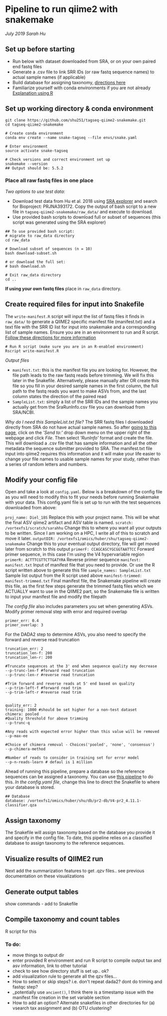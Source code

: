 # Pipeline to run qiime2 with snakemake
_July 2019_
_Sarah Hu_

## Set up before starting
* Run below with dataset downloaded from SRA, or on your own paired end fastq files
* Generate a .csv file to link SRR IDs (or raw fastq sequence names) to actual sample names (if applicable)
* Build database for assigning taxonomy, [directions here](https://github.com/shu251/db-build-microeuks)
* Familiarize yourself with conda environments if you are not already [Explanation using R](https://alexanderlabwhoi.github.io/post/anaconda-r-sarah/)

## Set up working directory & conda environment
```
git clone https://github.com/shu251/tagseq-qiime2-snakemake.git
cd tagseq-qiime2-snakemake

# Create conda environment
conda env create --name snake-tagseq --file envs/snake.yaml 

# Enter environment
source activate snake-tagseq

# Check versions and correct environment set up
snakemake --version
## Output should be: 5.5.2
```

### Place all raw fastq files in one place

_Two options to use test data_:
* Download test data from Hu et al. 2018 using [SRA explorer](https://ewels.github.io/sra-explorer/) and search for Bioproject: PRJNA393172. Copy the output of bash script to a new file in ```tagseq-qiime2-snakemake/raw_data/``` and execute to download.
* Use provided bash scripts to download full or subset of sequences (this script was generated using the SRA explorer)

```
## To use provided bash script:
# migrate to raw_data directory
cd raw_data

# Download subset of sequences (n = 10)
bash download-subset.sh

# or download the full set:
# bash download.sh

# Exit raw_data directory
cd ..
```

**If using your own fastq files** place in ```raw_data``` directory.

## Create required files for input into Snakefile
The ```write-manifest.R``` script will input the list of fastq files it finds in ```raw_data/``` to generate a QIIME2 specific manifest file (manifest.txt) and a text file with the SRR ID list for input into snakemake and a corresponding list of sample names. Ensure you are in an environment to run and R script. [Follow these directions for more information](https://alexanderlabwhoi.github.io/post/anaconda-r-sarah/)
```
# Run R script (make sure you are in an R-enabled environment)
Rscript write-manifest.R
```
_Output files_  
* ```manifest.txt```: this is the manifest file you are looking for. However, the file path leads to the raw fastq reads before trimming. We will fix this later in the Snakefile. Alternatively, please manually alter OR create this file so you fill in your desired sample names in the first column, the full path to the fastq reads you want to make ASVs from, and the last column states the direction of the paired read
* ```SampleList.txt```: simply a list of the SRR IDs and the sample names you actually get from the SraRunInfo.csv file you can download from SRA/NCBI.

_Why do I need this SampleList.txt file?_ The SRR fastq files I downloaded directly from SRA do not have actual sample names. So after [going to this page](https://www.ncbi.nlm.nih.gov/sra/?term=PRJNA393172), click on the *'Send to:'* drop down menu on the upper right of the webpage and click *File*. Then select *'RunInfo'* format and create the file. This will download a .csv file that has sample information and all the other metadata the sequence submitter provided to SRA. The manifest.txt file input into qiime2 requires this information and it will make your life easier to change your file names to usable sample names for your study, rather than a series of random letters and numbers.


## Modify your config file
Open and take a look at ```config.yaml```. Below is a breakdown of the config file as you will need to modify this to fit your needs before running Snakemake with your data. 
This config.yaml file is set up to run with the test sequences downloaded from above:

```proj_name: Diel_18S``` Replace this with your project name. This will be what the final ASV qiime2 artifact and ASV table is named.
```scratch:  /vortexfs1/scratch/sarahhu``` Change this to where you want all your outputs to be written. Since I am working on a HPC, I write all of this to scratch and move it later.
```outputDIR: /vortexfs1/omics/huber/shu/tagseq-qiime2-snakemake``` Change this to your eventual output directory, file will get moved later from scratch to this output
```primerF: CCAGCASCYGCGGTAATTCC``` Forward primer sequence, in this case I'm using the V4 hypervariable region
```primerR: ACTTTCGTTCTTGATYRA``` Reverse primer sequence
```manifest: manifest.txt``` Input of manifest file that you need to provide. Or use the R script written above to generate this file
```sample_names: SampleList.txt``` Sample list output from the R script used above
```manifest-trimmed: manifest-trimmed.txt``` Final manifest file, the Snakemake pipeline will create this file, as the first few steps generate the trimmed fastq files which we ACTUALLY want to use in the QIIME2 part, so the Snakemake file is written to input your manifest file and modify the filepath

_The config file_ also includes parameters you set when generating ASVs.
Modify primer removal step with error and required overlap
```
primer_err: 0.4
primer_overlap: 3
```

For the DADA2 step to determine ASVs, you also need to specify the forward and reverse read truncation
```
truncation_err: 2
truncation_len-f: 200
truncation_len-r: 200

#Truncate sequences at the 3' end when sequence quality may decrease
--p-trunc-len-f #forward read truncation
--p-trunc-len-r #reverse read truncation

#Trim forward and reverse reads at 5' end based on quality
--p-trim-left-f #forward read trim
--p-trim-left-r #reverse read trim


quality_err: 2
training: 1000 #should be set higher for a non-test dataset
chimera: pooled
#Quality threshold for above trimming
--p-trunc-q

#Any reads with expected error higher than this value will be removed
--p-max-ee

#Choice of chimera removal - Choices('pooled', 'none', 'consensus')
--p-chimera-method

#Number of reads to consider in training set for error model
--p-n-reads-learn # defaul is 1 million
```

Ahead of running this pipeline, prepare a database so the reference sequences can be assigned a taxonomy.
You can use [this pipeline](https://github.com/shu251/db-build-microeuks) to do this.
*In the config.yaml file*, change this line to direct the Snakefile to where your database is stored.
```
## Database
database: /vortexfs1/omics/huber/shu/db/pr2-db/V4-pr2_4.11.1-classifier.qza
```

## Assign taxonomy
The Snakefile will assign taxonomy based on the database you provide it and specify in the config file.
To date, this pipeline relies on a classified database to assign taxonomy to the reference sequences.

## Visualize results of QIIME2 run
Next add the summarization features to get .qzv files.. see previous documentation on these visualizations

## Generate output tables
show commands - add to Snakefile

## Compile taxonomy and count tables
R script for this



### To do:
* move things to output dir
* enter provided R environment and run R script to compile output tax and asv information, link to other tutorial
* check to see how directory stuff is set up.. ok?
* add visualization rule to generate all the qzv files...
* How to select or skip steps? i.e. don't repeat dada2? dont do triming and fastqc step?
* _potentially use ```ancient()```, I think there is a timestamp issue with the manifest file creation in the set variable section
* How to add an option? Alternate snakefiles in other directories for (a) vsearch tax assignment and (b) OTU clustering?
